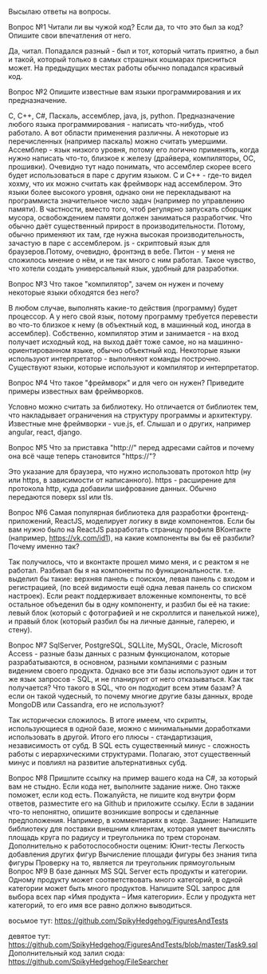 Высылаю ответы на вопросы.

 Вопрос №1
 Читали ли вы чужой код? Если да, то что это был за код? Опишите свои впечатления от него.

Да, читал. Попадался разный - был и тот, который читать приятно, а был и такой, который только в самых страшных кошмарах присниться может.
На предыдущих местах работы обычно попадался красивый код.


 Вопрос №2
 Опишите известные вам языки программирования и их предназначение.

C, C++, C#, Паскаль, ассемблер, java, js, python. Предназначение любого языка программирования - написать что-нибудь, чтоб работало. А вот области применения различны. А некоторые из перечисленных (например паскаль) можно считать умершими. Ассемблер - язык низкого уровня, потому его логично применять, когда нужно написать что-то, близкое к железу (драйвера, компиляторы, ОС, прошивки). Очевидно тут надо понимать, что ассемблер скорее всего будет использоваться в паре с другим языком. С и С++ - где-то видел хохму, что их можно считать как фреймворк над ассемблером. Это языки более высокого уровня, однако они не перекладывают на программиста значительное число задач (например по управлению памяти). В частности, вместо того, чтоб регулярно запускать сборщик мусора, освобождением памяти должен заниматься разработчик. Что обычно даёт существенный прирост в производительности. Потому, обычно применяют их там, где нужна высокая производительность, зачастую в паре с ассемблером. js - скриптовый язык для браузеров.Потому, очевидно, фронтэнд в вебе. Питон - у меня не сложилось мнение о нём, и не так много с ним работал. Такое чувство, что хотели создать универсальный язык, удобный для разработки.


 Вопрос №3
 Что такое "компилятор", зачем он нужен и почему некоторые языки обходятся без него?

В любом случае, выполнять какие-то действия (программу) будет процессор. А у него свой язык, потому программу требуется перевести во что-то близкое к нему (в объектный код, в машинный код, иногда в ассемблер). Собственно, компилятор этим и занимается - на вход получает исходный код, на выход даёт тоже самое, но на машинно-ориентированном языке, обычно объектный код.
Некоторые языки используют интерпретатор - выполняют команды построчно. 
Существуют языки, которые используют и компилятор и интерпретатор.


 Вопрос №4
 Что такое "фреймворк" и для чего он нужен? Приведите примеры известных вам фреймворков.

Условно можно считать за библиотеку. Но отличается от библиотек тем, что накладывает ограничения на структуру программы и архитектуру.
Известные мне фреймворки - vue.js, ef. Слышал и о других, например angular, react, django.


 Вопрос №5
 Что за приставка "http://" перед адресами сайтов и почему она всё чаще теперь становится "https://"?

Это указание для браузера, что нужно использовать протокол http (ну или https, в зависимости от написанного). https - расширение для протокола http,
куда добавили шифрование данных. Обычно передаются поверх ssl или tls.


 Вопрос №6
 Самая популярная библиотека для разработки фронтенд-приложений, ReactJS, моделирует логику в виде компонентов.
 Если бы вам нужно было на ReactJS разработать страницу профиля ВКонтакте (например, https://vk.com/id1), на какие компоненты вы бы её разбили? Почему именно так?

Так получилось, что и вконтакте прошел мимо меня, и с реактом я не работал. Разбивал бы я на компоненты по функциональности. 
т.е. выделил бы такие:
верхняя панель с поиском, левая панель с входом и регистрацией, (по всей видимости ещё одна левая панель со списком настроек). Если реакт поддерживает вложенные компоненты, то всё остальное объеденил бы в одну компоненту, и разбил бы её на такие: левый блок (который с фотографией и не скроллится и панелькой ниже), и правый блок (который разбил бы на личные данные, галерею, и стену).


 Вопрос №7
 SqlServer, PostgreSQL, SQLLite, MySQL, Oracle, Microsoft Access - разные базы данных с разным функционалом, которые разрабатываются, в основном, разными компаниями с разным видением своего продукта.
 Однако все эти базы используют один и тот же язык запросов - SQL, и не планируют от него отказываться. Как так получается? Что такого в SQL, что он подходит всем этим базам?
А если он такой чудесный, то почему многие другие базы данных, вроде MongoDB или Cassandra, его не используют?

Так исторически сложилось. В итоге имеем, что скрипты, использующиеся в одной базе, можно с минимальными доработками использовать в другой. Итого его плюсы - стандартизация, независимость от субд. 
В SQL есть существенный минус - сложность работы с иерархическими структурами. Полагаю, этот существенный минус и повлиял на развитие альтернативных субд.


 Вопрос №8
 Пришлите ссылку на пример вашего кода на C#, за который вам не стыдно. Если кода нет, выполните задание ниже. Оно также поможет, если код есть.
 Пожалуйста, не пишите код внутри форм ответов, разместите его на Github и приложите ссылку. Если в задании что-то непонятно, опишите возникшие вопросы и сделанные предположения. Например, в комментариях в коде.
 Задание:
 Напишите библиотеку для поставки внешним клиентам, которая умеет вычислять площадь круга по радиусу и треугольника по трем сторонам. Дополнительно к работоспособности оценим:
 Юнит-тесты
 Легкость добавления других фигур
 Вычисление площади фигуры без знания типа фигуры
 Проверку на то, является ли треугольник прямоугольным
 Вопрос №9
 В базе данных MS SQL Server есть продукты и категории. Одному продукту может соответствовать много категорий, в одной категории может быть много продуктов. Напишите SQL запрос для выбора всех пар «Имя продукта – Имя категории». Если у продукта нет категорий, то его имя все равно должно выводиться.


восьмое тут: https://github.com/SpikyHedgehog/FiguresAndTests

девятое тут: https://github.com/SpikyHedgehog/FiguresAndTests/blob/master/Task9.sql
Дополнительный код залил сюда: https://github.com/SpikyHedgehog/FileSearcher



